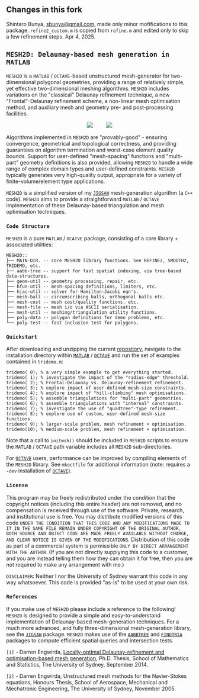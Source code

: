 ## Changes in this fork

Shintaro Bunya, sbunya@gmail.com, made only minor mofifications to this package. `refine2_custom.m` is copied from `refine.m` and edited only to skip a few refinement steps. Apr 4, 2025.

## `MESH2D: Delaunay-based mesh generation in MATLAB`

`MESH2D` is a `MATLAB` / `OCTAVE`-based unstructured mesh-generator for two-dimensional polygonal geometries, providing a range of relatively simple, yet effective two-dimensional meshing algorithms. `MESH2D` includes variations on the "classical" Delaunay refinement technique, a new "Frontal"-Delaunay refinement scheme, a non-linear mesh optimisation method, and auxiliary mesh and geometry pre- and post-processing facilities. 

<p align="center">
  <img src = "../main/poly-data/img/lake-1.png"> &nbsp &nbsp &nbsp &nbsp
  <img src = "../main/poly-data/img/lake-2.png">
</p>

Algorithms implemented in `MESH2D` are "provably-good" - ensuring convergence, geometrical and topological correctness, and providing guarantees on algorithm termination and worst-case element quality bounds. Support for user-defined "mesh-spacing" functions and "multi-part" geometry definitions is also provided, allowing `MESH2D` to handle a wide range of complex domain types and user-defined constraints. `MESH2D` typically generates very high-quality output, appropriate for a variety of finite-volume/element type applications.

`MESH2D` is a simplified version of my <a href="https://github.com/dengwirda/jigsaw-matlab/">`JIGSAW`</a> mesh-generation algorithm (a `C++` code). `MESH2D` aims to provide a straightforward `MATLAB` / `OCTAVE` implementation of these Delaunay-based triangulation and mesh optimisation techniques. 

### `Code Structure`

`MESH2D` is a pure `MATLAB` / `OCATVE` package, consisting of a core library + associated utilities:

    MESH2D::
    ├── MAIN-DIR. -- core MESH2D library functions. See REFINE2, SMOOTH2, TRIDEMO, etc.
    ├── aabb-tree -- support for fast spatial indexing, via tree-based data-structures.
    ├── geom-util -- geometry processing, repair, etc.
    ├── hfun-util -- mesh-spacing definitions, limiters, etc.
    ├── hjac-util -- solver for Hamilton-Jacobi eqn's.
    ├── mesh-ball -- circumscribing balls, orthogonal balls etc.
    ├── mesh-cost -- mesh cost/quality functions, etc.
    ├── mesh-file -- mesh i/o via ASCII serialisation.
    ├── mesh-util -- meshing/triangulation utility functions.
    ├── poly-data -- polygon definitions for demo problems, etc.
    └── poly-test -- fast inclusion test for polygons.

### `Quickstart`

After downloading and unzipping the current <a href="https://github.com/dengwirda/mesh2d/archive/master.zip">repository</a>, navigate to the installation directory within <a href="http://www.mathworks.com">`MATLAB`</a> / <a href="https://www.gnu.org/software/octave">`OCTAVE`</a> and run the set of examples contained in `tridemo.m`:
```
tridemo( 0); % a very simple example to get everything started.
tridemo( 1); % investigate the impact of the "radius-edge" threshold.
tridemo( 2); % Frontal-Delaunay vs. Delaunay-refinement refinement.
tridemo( 3); % explore impact of user-defined mesh-size constraints.
tridemo( 4); % explore impact of "hill-climbing" mesh optimisations.
tridemo( 5); % assemble triangulations for "multi-part" geometries.
tridemo( 6); % assemble triangulations with "internal" constraints.
tridemo( 7); % investigate the use of "quadtree"-type refinement.
tridemo( 8); % explore use of custom, user-defined mesh-size functions.
tridemo( 9); % larger-scale problem, mesh refinement + optimisation. 
tridemo(10); % medium-scale problem, mesh refinement + optimisation. 
```

Note that a call to `initmsh()` should be included in `MESH2D` scripts to ensure the `MATLAB` / `OCTAVE` path variable includes all `MESH2D` sub-directories.

For <a href="https://www.gnu.org/software/octave">`OCTAVE`</a> users, performance can be improved by compiling elements of the `MESH2D` library. See `mkoctfile` for additional information (note: requires a `-dev` installation of <a href="https://www.gnu.org/software/octave">`OCTAVE`</a>).

### `License`

This program may be freely redistributed under the condition that the copyright notices (including this entire header) are not removed, and no compensation is received through use of the software.  Private, research, and institutional use is free.  You may distribute modified versions of this code `UNDER THE CONDITION THAT THIS CODE AND ANY MODIFICATIONS MADE TO IT IN THE SAME FILE REMAIN UNDER COPYRIGHT OF THE ORIGINAL AUTHOR, BOTH SOURCE AND OBJECT CODE ARE MADE FREELY AVAILABLE WITHOUT CHARGE, AND CLEAR NOTICE IS GIVEN OF THE MODIFICATIONS`. Distribution of this code as part of a commercial system is permissible `ONLY BY DIRECT ARRANGEMENT WITH THE AUTHOR`. (If you are not directly supplying this code to a customer, and you are instead telling them how they can obtain it for free, then you are not required to make any arrangement with me.) 

`DISCLAIMER`:  Neither I nor the University of Sydney warrant this code in any way whatsoever.  This code is provided "as-is" to be used at your own risk.

### `References`

If you make use of `MESH2D` please include a reference to the following! `MESH2D` is designed to provide a simple and easy-to-understand implementation of Delaunay-based mesh-generation techniques. For a much more advanced, and fully three-dimensional mesh-generation library, see the <a href="https://github.com/dengwirda/jigsaw-matlab/">`JIGSAW`</a> package. `MESH2D` makes use of the <a href="https://github.com/dengwirda/aabb-tree">`AABBTREE`</a> and <a href="https://github.com/dengwirda/find-tria">`FINDTRIA`</a> packages to compute efficient spatial queries and intersection tests. 

`[1]` - Darren Engwirda, <a href="http://hdl.handle.net/2123/13148">Locally-optimal Delaunay-refinement and optimisation-based mesh generation</a>, Ph.D. Thesis, School of Mathematics and Statistics, The University of Sydney, September 2014.

`[2]` - Darren Engwirda, Unstructured mesh methods for the Navier-Stokes equations, Honours Thesis, School of Aerospace, Mechanical and Mechatronic Engineering, The University of Sydney, November 2005.


